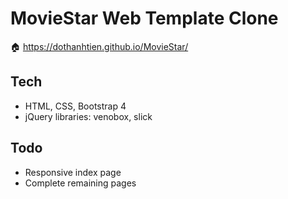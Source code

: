 # MovieStar Web Template Clone
🏠 https://dothanhtien.github.io/MovieStar/
## Tech
- HTML, CSS, Bootstrap 4
- jQuery libraries: venobox, slick
## Todo
- Responsive index page
- Complete remaining pages
